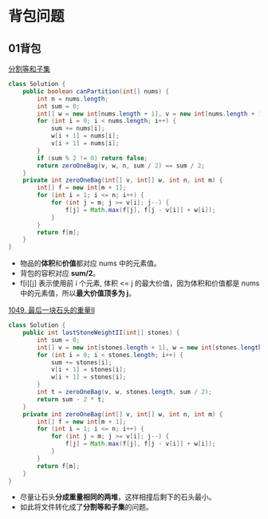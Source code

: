 # 背包问题
## 01背包
[分割等和子集](https://leetcode-cn.com/problems/partition-equal-subset-sum/)
```Java
class Solution {
    public boolean canPartition(int[] nums) {
        int n = nums.length;
        int sum = 0;
        int[] w = new int[nums.length + 1], v = new int[nums.length + 1];
        for (int i = 0; i < nums.length; i++) {
            sum += nums[i];
            w[i + 1] = nums[i];
            v[i + 1] = nums[i];
        }
        if (sum % 2 != 0) return false;
        return zeroOneBag(v, w, n, sum / 2) == sum / 2;
    }
    private int zeroOneBag(int[] v, int[] w, int n, int m) {
        int[] f = new int[m + 1];
        for (int i = 1; i <= n; i++) {
            for (int j = m; j >= v[i]; j--) {
                f[j] = Math.max(f[j], f[j - v[i]] + w[i]);
            }
        }
        return f[m];
    }
}
```

- 物品的**体积**和**价值**都对应 nums 中的元素值。
- 背包的容积对应 **sum/2**。
- f[i][j] 表示使用前 i 个元素, 体积 <= j 的最大价值，因为体积和价值都是 nums 中的元素值，所以**最大价值顶多为 j**。

[1049. 最后一块石头的重量II](https://leetcode-cn.com/problems/last-stone-weight-ii/)

```Java
class Solution {
    public int lastStoneWeightII(int[] stones) {
        int sum = 0;
        int[] v = new int[stones.length + 1], w = new int[stones.length + 1];
        for (int i = 0; i < stones.length; i++) {
            sum += stones[i];
            v[i + 1] = stones[i];
            w[i + 1] = stones[i];
        }
        int t = zeroOneBag(v, w, stones.length, sum / 2);
        return sum - 2 * t;
    }
    private int zeroOneBag(int[] v, int[] w, int n, int m) {
        int[] f = new int[m + 1];
        for (int i = 1; i <= n; i++) {
            for (int j = m; j >= v[i]; j--) {
                f[j] = Math.max(f[j], f[j - v[i]] + w[i]);
            }
        }
        return f[m];
    }
}
```
- 尽量让石头**分成重量相同的两堆**，这样相撞后剩下的石头最小。
- 如此将文件转化成了**分割等和子集**的问题。


